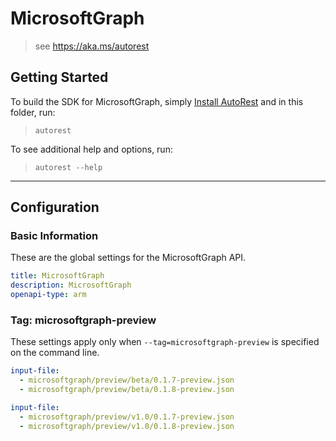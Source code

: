 # MicrosoftGraph

> see https://aka.ms/autorest

## Getting Started

To build the SDK for MicrosoftGraph, simply [Install AutoRest](https://aka.ms/autorest/install) and in this folder, run:

> `autorest`

To see additional help and options, run:

> `autorest --help`

---

## Configuration

### Basic Information

These are the global settings for the MicrosoftGraph API.

``` yaml
title: MicrosoftGraph
description: MicrosoftGraph
openapi-type: arm
```

### Tag: microsoftgraph-preview

These settings apply only when `--tag=microsoftgraph-preview` is specified on the command line.

```yaml $(tag) == 'microsoftgraph-beta'
input-file: 
  - microsoftgraph/preview/beta/0.1.7-preview.json
  - microsoftgraph/preview/beta/0.1.8-preview.json
```

```yaml $(tag) == 'microsoftgraph-v1.0'
input-file: 
  - microsoftgraph/preview/v1.0/0.1.7-preview.json
  - microsoftgraph/preview/v1.0/0.1.8-preview.json
```
